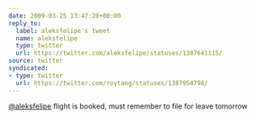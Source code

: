 ```yaml
---
date: 2009-03-25 13:47:28+00:00
reply_to:
  label: aleksfelipe's tweet
  name: aleksfelipe
  type: twitter
  url: https://twitter.com/aleksfelipe/statuses/1387641115/
source: twitter
syndicated:
- type: twitter
  url: https://twitter.com/roytang/statuses/1387954798/
---
```


[@aleksfelipe](https://twitter.com/aleksfelipe/) flight is booked, must remember to file for leave tomorrow